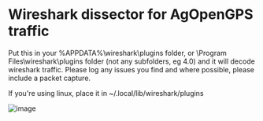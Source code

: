 # Wireshark dissector for AgOpenGPS traffic

Put this in your %APPDATA%\wireshark\plugins folder, or \Program Files\wireshark\plugins folder (not any subfolders, eg 4.0) and it will decode wireshark traffic. Please log any issues you find and where possible, please include a packet capture.

If you're using linux, place it in ~/.local/lib/wireshark/plugins

![image](https://github.com/lansalot/AgOpenGPS-Tools/assets/9885921/8190f99e-d723-4006-9278-d653eaad2406)
